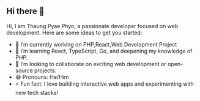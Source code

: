 ## Hi there 👋


Hi, I am Thaung Pyae Phyo, a passionate developer focused on web development.
Here are some ideas to get you started:

- 🔭 I’m currently working on PHP,React,Web Development Project
- 🌱  I’m learning React, TypeScript, Go, and deepening my knowledge of PHP.
- 👯 I’m looking to collaborate on exciting web development or open-source projects.
- 😄 Pronouns: He/Him
- ⚡ Fun fact: I love building interactive web apps and experimenting with new tech stacks!


